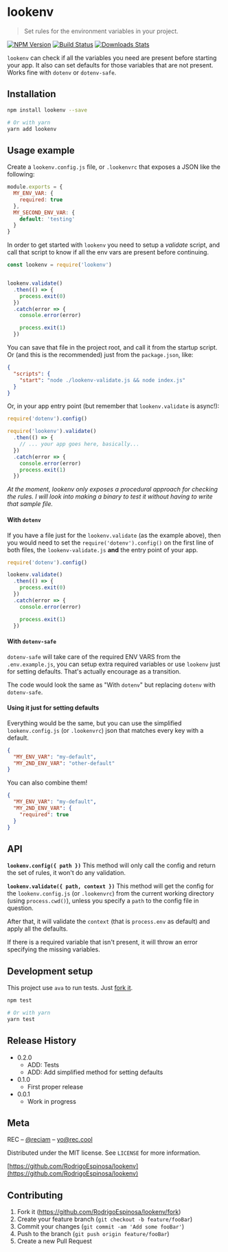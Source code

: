 # lookenv
> Set rules for the environment variables in your project.

[![NPM Version][npm-image]][npm-url]
[![Build Status][travis-image]][travis-url]
[![Downloads Stats][npm-downloads]][npm-url]

`lookenv` can check if all the variables you need are present before starting your app. It also can set defaults for those variables that are not present. Works fine with `dotenv` or `dotenv-safe`.


<!-- ![](header.png) -->

## Installation


```sh
npm install lookenv --save

# Or with yarn
yarn add lookenv
```

## Usage example

Create a `lookenv.config.js` file, or `.lookenvrc` that exposes a JSON like the following:

```js
module.exports = {
  MY_ENV_VAR: {
    required: true
  },
  MY_SECOND_ENV_VAR: {
    default: 'testing'
  }
}
```

In order to get started with `lookenv` you need to setup a *validate* script, and call that script to know if all the env vars are present before continuing.

```js
const lookenv = require('lookenv')


lookenv.validate()
  .then(() => {
    process.exit(0)
  })
  .catch(error => {
    console.error(error)

    process.exit(1)
  })
```

You can save that file in the project root, and call it from the startup script. Or (and this is the recommended) just from the `package.json`, like:

```json
{
  "scripts": {
    "start": "node ./lookenv-validate.js && node index.js"
  }
}
```

Or, in your app entry point (but remember that `lookenv.validate` is async!):

```js
require('dotenv').config()

require('lookenv').validate()
  .then(() => {
    // ... your app goes here, basically...
  })
  .catch(error => {
    console.error(error)
    process.exit(1)
  })
```

_At the moment, lookenv only exposes a procedural approach for checking the rules. I will look into making a binary to test it without having to write that sample file._

#### With `dotenv`

If you have a file just for the `lookenv.validate` (as the example above), then you would need to set the `require('dotenv').config()` on the first line of both files, the `lookenv-validate.js` **and** the entry point of your app.

```js
require('dotenv').config()

lookenv.validate()
  .then(() => {
    process.exit(0)
  })
  .catch(error => {
    console.error(error)

    process.exit(1)
  })
```

#### With `dotenv-safe`

`dotenv-safe` will take care of the required ENV VARS from the `.env.example.js`, you can setup extra required variables or use `lookenv` just for setting defaults. That's actually encourage as a transition.

The code would look the same as "With `dotenv`" but replacing `dotenv` with `dotenv-safe`.

#### Using it just for setting defaults

Everything would be the same, but you can use the simplified `lookenv.config.js` (or `.lookenvrc`) json that matches every key with a default.

```json
{
  "MY_ENV_VAR": "my-default",
  "MY_2ND_ENV_VAR": "other-default"
}
```

You can also combine them!

```json
{
  "MY_ENV_VAR": "my-default",
  "MY_2ND_ENV_VAR": {
    "required": true
  }
}
```

## API

**`lookenv.config({ path })`**
This method will only call the config and return the set of rules, it won't do any validation.

**`lookenv.validate({ path, context })`**
This method will get the config for the `lookenv.config.js` (or `.lookenvrc`) from the current working directory (using `process.cwd()`), unless you specify a `path` to the config file in question.

After that, it will validate the `context` (that is `process.env` as default) and apply all the defaults.

If there is a required variable that isn't present, it will throw an error specifying the missing variables.

## Development setup

This project use `ava` to run tests. Just [fork it](https://github.com/RodrigoEspinosa/lookenv/fork).

```sh
npm test

# Or with yarn
yarn test
```

## Release History

* 0.2.0
    * ADD: Tests
    * ADD: Add simplified method for setting defaults
* 0.1.0
    * First proper release
* 0.0.1
    * Work in progress

## Meta

REC – [@reciam](https://twitter.com/reciam) – yo@rec.cool

Distributed under the MIT license. See ``LICENSE`` for more information.

[https://github.com/RodrigoEspinosa/lookenv](https://github.com/RodrigoEspinosa/lookenv)

## Contributing

1. Fork it (<https://github.com/RodrigoEspinosa/lookenv/fork>)
2. Create your feature branch (`git checkout -b feature/fooBar`)
3. Commit your changes (`git commit -am 'Add some fooBar'`)
4. Push to the branch (`git push origin feature/fooBar`)
5. Create a new Pull Request

<!-- Markdown link & img dfn's -->
[npm-image]: https://img.shields.io/npm/v/lookenv.svg?style=flat-square
[npm-url]: https://npmjs.org/package/lookenv
[npm-downloads]: https://img.shields.io/npm/dm/lookenv.svg?style=flat-square
[travis-image]: https://img.shields.io/travis/RodrigoEspinosa/lookenv/master.svg?style=flat-square
[travis-url]: https://travis-ci.org/RodrigoEspinosa/lookenv
